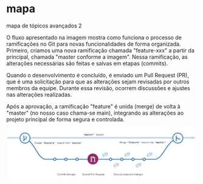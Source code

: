 # mapa
mapa de tópicos avançados 2

O fluxo apresentado na imagem mostra como funciona o processo de ramificações no Git para novas funcionalidades de forma organizada. Primeiro, criamos uma nova ramificação chamada "feature-xxx" a partir da principal, chamada "master conforme a imagem". Nessa ramificação, as alterações necessárias são feitas e salvas em etapas (commits). 

Quando o desenvolvimento é concluído, é enviado um Pull Request (PR), que é uma solicitação para que as alterações sejam revisadas por outros membros da equipe. Durante essa revisão, ocorrem discussões e ajustes nas alterações realizadas. 

Após a aprovação, a ramificação "feature" é unida (merge) de volta à "master" (no nosso caso chama-se main), integrando as alterações ao projeto principal de forma segura e controlada.

![image](https://github.com/mod54-topicos-especiais-2/mapa/blob/readme-edits/Imagem1.jpg)

